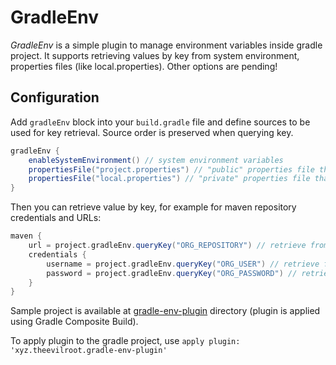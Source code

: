 # GradleEnv

*GradleEnv* is a simple plugin to manage environment variables inside gradle project. 
It supports retrieving values by key from system environment, properties files (like local.properties). Other options are pending!

## Configuration

Add `gradleEnv` block into your `build.gradle` file and define sources to be used for key retrieval. 
Source order is preserved when querying key.

```groovy
gradleEnv {
    enableSystemEnvironment() // system environment variables
    propertiesFile("project.properties") // "public" properties file that is checked out by VCS
    propertiesFile("local.properties") // "private" properties file that is not checked out by VSC
}
```

Then you can retrieve value by key, for example for maven repository credentials and URLs:

```groovy
maven {
    url = project.gradleEnv.queryKey("ORG_REPOSITORY") // retrieve from project.properties
    credentials {
        username = project.gradleEnv.queryKey("ORG_USER") // retrieve from system env or local.properties
        password = project.gradleEnv.queryKey("ORG_PASSWORD") // retrieve from local.properties
    }
}
```

Sample project is available at [gradle-env-plugin](gradle-env-plugin-sample) directory (plugin is applied using Gradle Composite Build).

To apply plugin to the gradle project, use `apply plugin: 'xyz.theevilroot.gradle-env-plugin'`